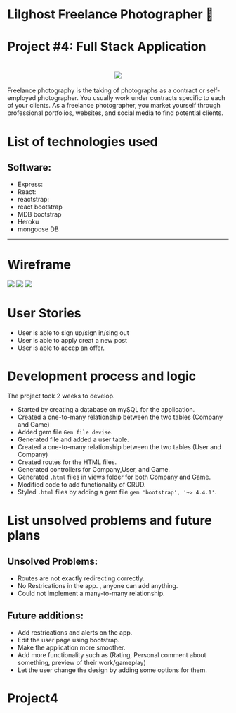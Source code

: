 # Lilghost Freelance Photographer 👻
# Project #4: Full Stack Application

<h1 align = center>
<img src= https://github.com/LeenaYaseen/connect4/blob/master/pic/logo-aa.png>
 

</h1>


Freelance photography is the taking of photographs as a contract or self-employed photographer. You usually work under contracts specific to each of your clients. As a freelance photographer, you market yourself through professional portfolios, websites, and social media to find potential clients.


# List of technologies used

## Software:
-	Express:
-	React:
-	reactstrap:
-	react bootstrap
- MDB bootstrap
- Heroku
- mongoose DB

---

# Wireframe

![](/img11/.png)
![](/img/1.png)
![](/img/3.png)

# User Stories

-	User is able to sign up/sign in/sing out
-	User is able to apply creat a new post 
- User is able to accep an offer.



# Development process and logic

The project took 2 weeks to develop. 
<br>

-	Started by creating a database on mySQL for the application.
- Created a one-to-many relationship between the two tables (Company and Game)
-	Added gem file `Gem file devise`.
- Generated file and added a user table.
-	Created a one-to-many relationship between the two tables (User and Company)
-	Created routes for the HTML files.
- Generated controllers for Company,User, and Game.
- Generated `.html` files in views folder for both Company and Game.
- Modified code to add functionality of CRUD.
- Styled `.html` files by adding a gem file `gem 'bootstrap', '~> 4.4.1'`.


# List unsolved problems and future plans

## Unsolved Problems:
-	Routes are not exactly redirecting correctly.
- No Restrications in the app. , anyone can add anything.
- Could not implement a many-to-many relationship.

## Future additions:
-	Add restrications and alerts on the app.
-	Edit the user page using bootstrap.
-	Make the application more smoother.
-	Add more functionality such as (Rating, Personal comment about something, preview of their work/gameplay)
-	Let the user change the design by adding some options for them.






# Project4

